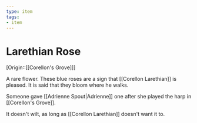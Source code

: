 ```yaml
---
type: item
tags:
- item
---
```


#  Larethian Rose

[Origin::[[Corellon's Grove]]]

A rare flower. These blue roses are a sign that [[Corellon Larethian]] is pleased. It is said that they bloom where he walks. 

Someone gave [[Adrienne Spout|Adrienne]] one after she played the harp in [[Corellon's Grove]].

It doesn't wilt, as long as [[Corellon Larethian]] doesn't want it to.
